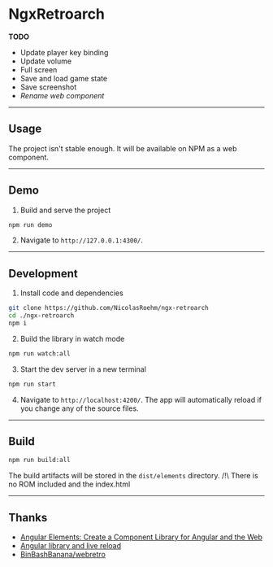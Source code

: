 # NgxRetroarch

**TODO**
- Update player key binding
- Update volume
- Full screen
- Save and load game state
- Save screenshot
- *Rename web component*

***
## Usage

The project isn't stable enough. It will be available on NPM as a web component.

***

## Demo

1. Build and serve the project
```sh
npm run demo
```
2. Navigate to `http://127.0.0.1:4300/`.

***

## Development

1. Install code and dependencies
```sh
git clone https://github.com/NicolasRoehm/ngx-retroarch
cd ./ngx-retroarch
npm i
```
2. Build the library in watch mode
```sh
npm run watch:all
```
3. Start the dev server in a new terminal
```sh
npm run start
```
4. Navigate to `http://localhost:4200/`. The app will automatically reload if you change any of the source files.

***

## Build

```sh
npm run build:all
```
The build artifacts will be stored in the `dist/elements` directory.
/!\ There is no ROM included and the index.html

***

## Thanks

- [Angular Elements: Create a Component Library for Angular and the Web](https://notiz.dev/blog/create-a-component-library-for-angular-and-the-web)
- [Angular library and live reload](https://stackoverflow.com/a/59706221/7462178)
- [BinBashBanana/webretro](https://github.com/BinBashBanana/webretro)
